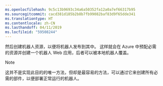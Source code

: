 ```yaml
---
ms.openlocfilehash: 9c5c13b9693c34a6a50352fa12a0a7ef66317b95
ms.sourcegitcommit: cacd381d185b2b8b7fb99082baf83d9f65dde341
ms.translationtype: HT
ms.contentlocale: zh-CN
ms.lasthandoff: 04/11/2019
ms.locfileid: "59508244"
---
```

然后创建机器人资源，以便将机器人发布到其中。 这样就会在 Azure 中预配必需的资源并创建一个机器人 Web 应用，后者可以被本地机器人覆盖。

> [!NOTE]
> 这并不是实现此目的的唯一方法，但却是最容易的方法，可以通过它来创建所有必需的部件，以便部署正常运行的机器人。

